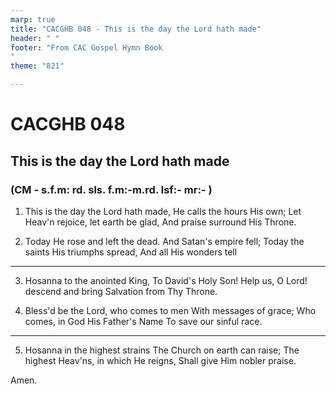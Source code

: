 ```yaml
---
marp: true
title: "CACGHB 048 - This is the day the Lord hath made"
header: " "
footer: "From CAC Gospel Hymn Book 
"
theme: "821"

---
```


<style>
    :root {
        font-size: 2em;
    }

    section {
        display: flex;
        flex-direction: column;
        justify-content: space-evenly;
    }

    section ol {
        display: grid;
        grid-template-columns: 1fr 1fr;
        gap: 1.9em;
    }
</style>

# CACGHB 048
## This is the day the Lord hath made
### (CM - s.f.m: rd. sls. f.m:-m.rd. lsf:- mr:- )

1. This is the day the Lord hath made,
    He calls the hours His own;
    Let Heav'n rejoice, let earth be glad,
    And praise surround His Throne.

2. Today He rose and left the dead.
    And Satan's empire fell;
    Today the saints His triumphs spread,
    And all His wonders tell

---

3. Hosanna to the anointed King,
    To David's Holy Son!
    Help us, O Lord! descend and bring
    Salvation from Thy Throne.

4. Bless'd be the Lord, who comes to men
    With messages of grace;
    Who comes, in God His Father's Name
    To save our sinful race.

---

5. Hosanna in the highest strains
    The Church on earth can raise;
    The highest Heav'ns, in which He reigns,
    Shall give Him nobler praise.

Amen.
